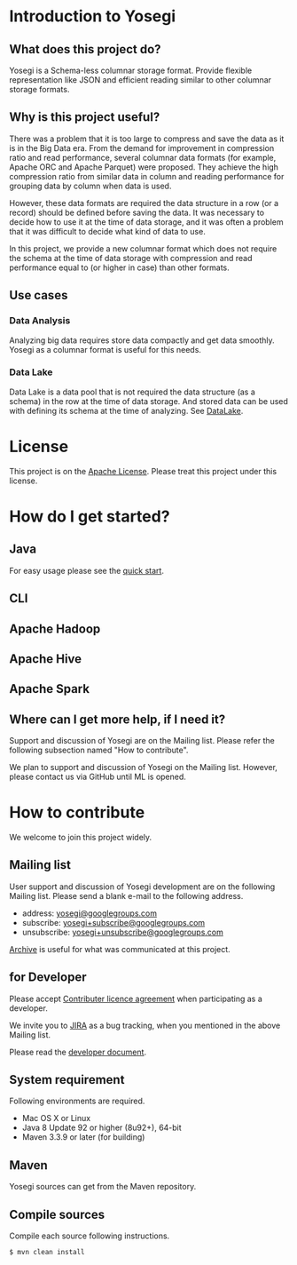 <!---
  Licensed under the Apache License, Version 2.0 (the "License");
  you may not use this file except in compliance with the License.
  You may obtain a copy of the License at

   http://www.apache.org/licenses/LICENSE-2.0

  Unless required by applicable law or agreed to in writing, software
  distributed under the License is distributed on an "AS IS" BASIS,
  WITHOUT WARRANTIES OR CONDITIONS OF ANY KIND, either express or implied.
  See the License for the specific language governing permissions and
  limitations under the License. See accompanying LICENSE file.
-->
# Introduction to Yosegi
## What does this project do?
Yosegi is a Schema-less columnar storage format.
Provide flexible representation like JSON and efficient reading
similar to other columnar storage formats.


## Why is this project useful?
There was a problem that it is too large to compress
and save the data as it is in the Big Data era.
From the demand for improvement in compression ratio and read performance,
several columnar data formats (for example, Apache ORC and Apache Parquet)
were proposed.
They achieve the high compression ratio from similar data in column
and reading performance for grouping data by column when data is used.

However, these data formats are required
the data structure in a row (or a record) should be defined
before saving the data.
It was necessary to decide how to use it at the time of data storage,
and it was often a problem that it was difficult to decide
what kind of data to use.

In this project, we provide a new columnar format
which does not require the schema at the time of data storage
with compression and read performance equal to (or higher in case)
than other formats.


## Use cases
### Data Analysis
Analyzing big data requires store data compactly and get data smoothly.
Yosegi as a columnar format is useful for this needs.

### Data Lake
Data Lake is a data pool that is not required the data structure
(as a schema) in the row at the time of data storage.
And stored data can be used with defining its schema at the time of analyzing.
See [DataLake](https://en.wikipedia.org/wiki/Data_lake).

# License
This project is on the [Apache License](https://www.apache.org/licenses/LICENSE-2.0).
Please treat this project under this license.

# How do I get started?

## Java
For easy usage please see the [quick start](docs/java/quickstart.md).

## CLI

## Apache Hadoop

## Apache Hive

## Apache Spark

## Where can I get more help, if I need it?
Support and discussion of Yosegi are on the Mailing list.
Please refer the following subsection named "How to contribute".

We plan to support and discussion of Yosegi on the Mailing list.
However, please contact us via GitHub until ML is opened.

# How to contribute
We welcome to join this project widely.

## Mailing list
User support and discussion of Yosegi development are on the following Mailing list.
Please send a blank e-mail to the following address.

* address: yosegi@googlegroups.com
* subscribe: yosegi+subscribe@googlegroups.com
* unsubscribe: yosegi+unsubscribe@googlegroups.com

[Archive](https://groups.google.com/forum/#!forum/yosegi) is useful for what was communicated at this project.

## for Developer
Please accept [Contributer licence agreement](https://gist.github.com/ydnjp/3095832f100d5c3d2592)
when participating as a developer.

We invite you to [JIRA]() as a bug tracking,
when you mentioned in the above Mailing list.

Please read the [developer document](docs/developing.md).

## System requirement
Following environments are required.

* Mac OS X or Linux
* Java 8 Update 92 or higher (8u92+), 64-bit
* Maven 3.3.9 or later (for building)

## Maven
Yosegi sources can get from the Maven repository.

## Compile sources
Compile each source following instructions.

    $ mvn clean install
